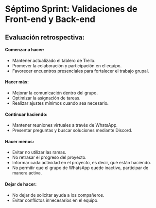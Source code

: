   # Séptimo Sprint: Validaciones de Front-end y Back-end

## Evaluación retrospectiva:

#### Comenzar a hacer:
- Mantener actualizado el tablero de Trello.
- Promover la colaboración y participación en el equipo.
- Favorecer encuentros presenciales para fortalecer el trabajo grupal.

#### Hacer más:
- Mejorar la comunicación dentro del grupo.
- Optimizar la asignación de tareas.
- Realizar ajustes mínimos cuando sea necesario.

#### Continuar haciendo:
- Mantener reuniones virtuales a través de WhatsApp.
- Presentar preguntas y buscar soluciones mediante Discord.

#### Hacer menos:
- Evitar no utilizar las ramas.
- No retrasar el progreso del proyecto.
- Informar cada actividad en el proyecto, es decir, qué están haciendo.
- No permitir que el grupo de WhatsApp quede inactivo, participar de manera activa.

#### Dejar de hacer:
- No dejar de solicitar ayuda a los compañeros.
- Evitar conflictos innecesarios en el equipo.
